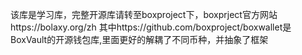 该库是学习库，完整开源库请转至boxproject下，boxprject官方网站https://bolaxy.org/zh
其中https://github.com/boxproject/boxwallet是BoxVault的开源钱包库,里面更好的解耦了不同币种，并抽象了框架

